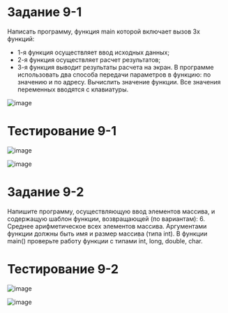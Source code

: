 # Задание 9-1

Написать программу, функция main которой включает вызов 3х функций: 
- 1-я функция осуществляет ввод исходных данных;
- 2-я функция осуществляет расчет результатов;
- 3-я функция выводит результаты расчета на экран. 
В программе использовать два способа передачи параметров в функцию: по значению и по адресу.
Вычислить значение функции. Все значения переменных вводятся с клавиатуры.


![image](https://user-images.githubusercontent.com/76211121/187213360-7216fe67-5d51-4a07-81e8-95cfa89e4414.png)

# Тестирование 9-1

![image](https://user-images.githubusercontent.com/76211121/187218783-41aeacc6-1406-4879-b285-7ea5bf239dbf.png)

![image](https://user-images.githubusercontent.com/76211121/187218811-b00e0bf4-1936-4dc7-9e0c-cb8269dc1a46.png)

# Задание 9-2

Напишите программу, осуществляющую ввод элементов массива, и содержащую шаблон функции, возвращающей (по вариантам):
6. Среднее арифметическое всех элементов массива.
Аргументами функции должны быть имя и размер массива (типа int).
В функции main() проверьте работу функции с типами int, long, double, char.

# Тестирование 9-2

![image](https://user-images.githubusercontent.com/76211121/187218976-27c228aa-9482-4de8-be5f-25d1dee13ecc.png)

![image](https://user-images.githubusercontent.com/76211121/187218999-6fd46438-ba1b-4f12-9c9f-ee8fa2d6720f.png)
